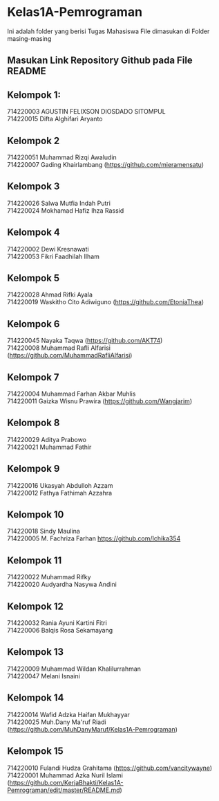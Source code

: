 # Kelas1A-Pemrograman
Ini adalah folder yang berisi Tugas Mahasiswa
File dimasukan di Folder masing-masing

## Masukan Link Repository Github pada File README


## Kelompok 1:
714220003 AGUSTIN FELIXSON DIOSDADO SITOMPUL <br>
714220015 Difta Alghifari Aryanto  <br>

## Kelompok 2
714220051 Muhammad Rizqi Awaludin <br>
714220007 Gading Khairlambang (https://github.com/mieramensatu)

## Kelompok 3
714220026 Salwa Mutfia Indah Putri <br>
714220024 Mokhamad Hafiz Ihza Rassid

## Kelompok 4
714220002 Dewi Kresnawati <br>
714220053 Fikri Faadhilah Ilham

## Kelompok 5
714220028 Ahmad Rifki Ayala <br>
714220019 Waskitho Cito Adiwiguno (https://github.com/EtoniaThea)

## Kelompok 6
714220045 Nayaka Taqwa (https://github.com/AKT74) <br>
714220008 Muhammad Rafli Alfarisi (https://github.com/MuhammadRafliAlfarisi)

## Kelompok 7
714220004 Muhammad Farhan Akbar Muhlis <br>
714220011 Gaizka Wisnu Prawira (https://github.com/Wangjarim) 

## Kelompok 8
714220029 Aditya Prabowo <br>
714220021 Muhammad Fathir

## Kelompok 9
714220016 Ukasyah Abdulloh Azzam <br>
714220012 Fathya Fathimah Azzahra

## Kelompok 10
714220018 Sindy Maulina <br>
714220005 M. Fachriza Farhan https://github.com/Ichika354

## Kelompok 11
714220022 Muhammad Rifky <br>
714220020 Audyardha Nasywa Andini

## Kelompok 12
714220032 Rania Ayuni Kartini Fitri <br>
714220006 Balqis Rosa Sekamayang

## Kelompok 13
714220009 Muhammad Wildan Khalilurrahman <br>
714220047 Melani Isnaini

## Kelompok 14
714220014 Wafid Adzka Haifan Mukhayyar <br>
714220025 Muh.Dany Ma'ruf Riadi (https://github.com/MuhDanyMaruf/Kelas1A-Pemrograman)

## Kelompok 15
714220010 Fulandi Hudza Grahitama (https://github.com/vancitywayne) <br>
714220001 Muhammad Azka Nuril Islami (https://github.com/KerjaBhakti/Kelas1A-Pemrograman/edit/master/README.md) <br>


